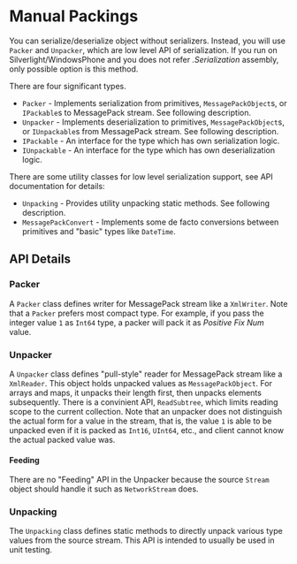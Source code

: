 # Manual Packings

You can serialize/deserialize object without serializers. Instead, you will use `Packer` and `Unpacker`, which are low level API of serialization.
If you run on Silverlight/WindowsPhone and you does not refer *.Serialization* assembly, only possible option is this method.

There are four significant types.

* `Packer` - Implements serialization from primitives, `MessagePackObject`s, or `IPackable`s to MessagePack stream. See following description.
* `Unpacker` - Implements deserialization to primitives, `MessagePackObject`s, or `IUnpackable`s from MessagePack stream. See following description.
* `IPackable` - An interface for the type which has own serialization logic.
* `IUnpackable` - An interface for the type which has own deserialization logic.

There are some utility classes for low level serialization support, see API documentation for details:

* `Unpacking` - Provides utility unpacking static methods. See following description.
* `MessagePackConvert` - Implements some de facto conversions between primitives and "basic" types like `DateTime`.

## API Details

### Packer

A `Packer` class defines writer for MessagePack stream like a `XmlWriter`. Note that a `Packer` prefers most compact type. For example, if you pass the integer value `1` as `Int64` type, a packer will pack it as _Positive Fix Num_ value.

### Unpacker

A `Unpacker` class defines "pull-style" reader for MessagePack stream like a `XmlReader`. This object holds unpacked values as `MessagePackObject`. 
For arrays and maps, it unpacks their length first, then unpacks elements subsequently. There is a convinient API, `ReadSubtree`, which limits reading scope to the current collection.
Note that an unpacker does not distinguish the actual form for a value in the stream, that is, the value `1` is able to be unpacked even if it is packed as `Int16`, `UInt64`, etc., and client cannot know the actual packed value was. 

#### Feeding

There are no "Feeding" API in the Unpacker because the source `Stream` object should handle it such as `NetworkStream` does. 

### Unpacking

The `Unpacking` class defines static methods to directly unpack various type values from the source stream. This API is intended to usually be used in unit testing. 
